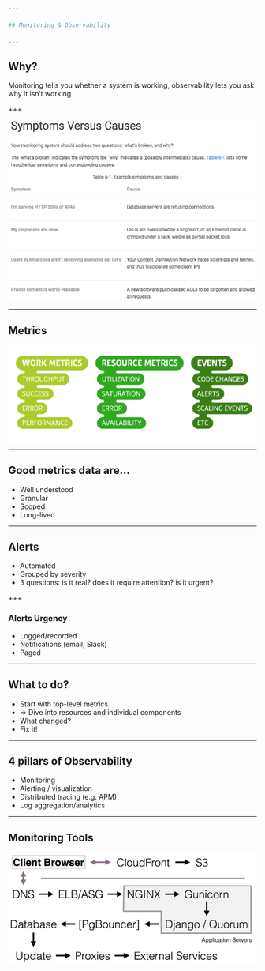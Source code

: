```yaml
---

## Monitoring & Observability

---
```


## Why?

Monitoring tells you whether a system is working, observability lets you ask why it isn’t working

+++

![](assets/sre1.png)

---

## Metrics

![](assets/metrics.png)

---

## Good metrics data are...

- Well understood
- Granular
- Scoped
- Long-lived

---

## Alerts

- Automated
- Grouped by severity
- 3 questions: is it real? does it require attention? is it urgent?

+++

### Alerts Urgency

- Logged/recorded
- Notifications (email, Slack)
- Paged

---

## What to do?

- Start with top-level metrics
- => Dive into resources and individual components
- What changed?
- Fix it!

---

## 4 pillars of Observability

- Monitoring
- Alerting / visualization
- Distributed tracing (e.g. APM)
- Log aggregation/analytics

---

## Monitoring Tools

![](assets/stack.png)
